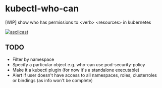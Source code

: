 # kubectl-who-can
[WIP] show who has permissions to &lt;verb> &lt;resources> in kubernetes

[![asciicast](https://asciinema.org/a/ccqqYwA5L5rMV9kd1tgzyZJ2j.svg)](https://asciinema.org/a/ccqqYwA5L5rMV9kd1tgzyZJ2j)

## TODO

* Filter by namespace
* Specify a particular object e.g. who-can use pod-security-policy <name>
* Make it a kubectl plugin (for now it's a standalone executable)
* Alert if user doesn't have access to all namespaces, roles, clusterroles or bindings (as info won't be complete)
